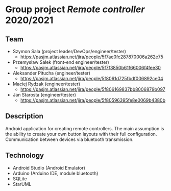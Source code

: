 # Group project ***Remote controller*** 2020/2021 
 
## Team
- Szymon Sala (project leader/DevOps/engineer/tester) 
  - https://pasjm.atlassian.net/jira/people/5f7ae0fc287870006a262e75
- Przemysław Sałek (front-end engineer/tester) 
  - https://pasjm.atlassian.net/jira/people/5f7f3850b61f66006f4fee30
- Aleksander Pitucha (engineer/tester) 
  - https://pasjm.atlassian.net/jira/people/5f8061d725fbdf006892ce04
- Maciej Rydzak (engineer/tester) 
  - https://pasjm.atlassian.net/jira/people/5f806169837bb8006879b097
- Jan Starosta (engineer/tester) 
  - https://pasjm.atlassian.net/jira/people/5f80596395fe8e0069b4380b

## Description
Android application for creating remote controllers. The main assumption is the ability to create your own button layouts with their full configuration. Communication between devices via bluetooth transmission.

## Technology
- Android Studio (Android Emulator)
- Arduino (Arduino IDE, module bluetooth)
- SQLite
- StarUML
